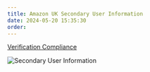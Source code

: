 ```yaml
---
title: Amazon UK Secondary User Information
date: 2024-05-20 15:35:30
order: 
---
```


[Verification Compliance](https://sell.amazon.co.uk/verification-compliance)  

![Secondary User Information](https://image.marapython.com//Screenshot%202024-04-15%20at%2010.57.55.png)
